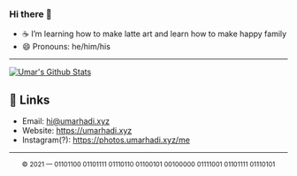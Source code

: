### Hi there 👋

- ☕ I’m learning how to make latte art and learn how to make happy family
- 😄 Pronouns: he/him/his


---
[![Umar's Github Stats](https://github-readme-stats.vercel.app/api?username=umarhadi&count_private=true&bg_color=30,e96443,904e95&title_color=fff&text_color=fff)](https://github.com/umarhadi/umarhadi)

## 🔗 Links

- Email: hi@umarhadi.xyz
- Website: https://umarhadi.xyz
- Instagram(?): https://photos.umarhadi.xyz/me

---
<div align="center">
  <sub>&copy; 2021 — 01101100 01101111 01110110 01100101 00100000 01111001 01101111 01110101</sub>
</div>
